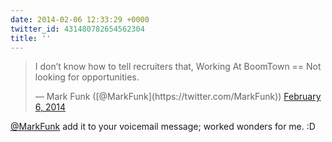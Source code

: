 ```yaml
---
date: 2014-02-06 12:33:29 +0000
twitter_id: 431480782654562304
title: ''
---
```


<blockquote class="twitter-tweet"><p lang="en" dir="ltr">I don’t know how to tell recruiters that, Working At BoomTown == Not looking for opportunities.</p>&mdash; Mark Funk ([@MarkFunk](https://twitter.com/MarkFunk)) <a href="https://twitter.com/MarkFunk/status/431441710179430400?ref_src=twsrc%5Etfw">February 6, 2014</a></blockquote>
<script async src="https://platform.twitter.com/widgets.js" charset="utf-8"></script>

[@MarkFunk](https://twitter.com/MarkFunk) add it to your voicemail message; worked wonders for me. :D
